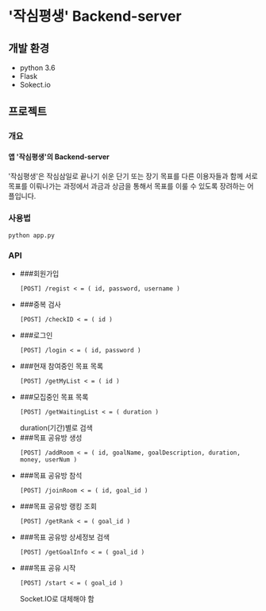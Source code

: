 # '작심평생' Backend-server 

## 개발 환경
- python 3.6
- Flask
- Sokect.io

## 프로젝트
### 개요

#### 앱 '작심평생'의 Backend-server
 '작심평생'은 작심삼일로 끝나기 쉬운 단기 또는 장기 목표를 다른 이용자들과 함께 서로 목표를 이뤄나가는 과정에서
  과금과 상금을 통해서 목표를 이룰 수 있도록 장려하는 어플입니다.
### 사용법
```
python app.py
```
### API
- ###회원가입
    ```
    [POST] /regist < = ( id, password, username )
    ```
- ###중복 검사
    ```
    [POST] /checkID < = ( id )
    ```
- ###로그인
    ```
    [POST] /login < = ( id, password )
    ```
- ###현재 참여중인 목표 목록
    ```
    [POST] /getMyList < = ( id )
    ```    
- ###모집중인 목표 목록
    ```
    [POST] /getWaitingList < = ( duration )
    ```
    duration(기간)별로 검색
- ###목표 공유방 생성
    ```
    [POST] /addRoom < = ( id, goalName, goalDescription, duration, money, userNum )
    ```
- ###목표 공유방 참석
    ```
    [POST] /joinRoom < = ( id, goal_id )
    ```
- ###목표 공유방 랭킹 조회
    ```
    [POST] /getRank < = ( goal_id )
    ```
- ###목표 공유방 상세정보 검색
    ```
    [POST] /getGoalInfo < = ( goal_id )
    ```
- ###목표 공유 시작
    ```
    [POST] /start < = ( goal_id )
    ```
    Socket.IO로 대체해야 함 
